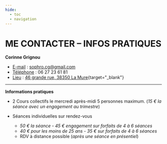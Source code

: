 ```yaml
---
hide:
  - toc
  - navigation
---
```


# ME CONTACTER – INFOS PRATIQUES


**Corinne Grignou**

* <u>E-mail</u> : sophro.cg@gmail.com
* <u>Téléphone</u> : 06 27 23 61 81
* <u>Lieu</u> : [46 grande rue, 38350 La Mure](https://www.google.com/maps/place/Matheyzen+Sophrologie/@44.9350858,5.8209591,17z/data=!3m1!4b1!4m6!3m5!1s0x478a7df367a5f4ab:0xa1c06e520fc268f9!8m2!3d44.935082!4d5.823534!16s%2Fg%2F11tp19m4ht?entry=ttu){target="_blank"}

---

**Informations pratiques**
 
* 2 Cours collectifs le mercredi après-midi 5 personnes maximum. (*15 € la séance avec un engagement au trimestre*)
 
* Séances individuelles sur rendez-vous 
    * *50 € la séance - 45 € engagement sur forfaits de 4 à 6 séances*
    * *40 € pour les moins de 25 ans - 35 € sur forfaits de 4 à 6 séances*
    * RDV à distance possible (*après une séance en présentiel*)




<br>

<style>
  .md-content__button {
    display: none;
  }
</style>
